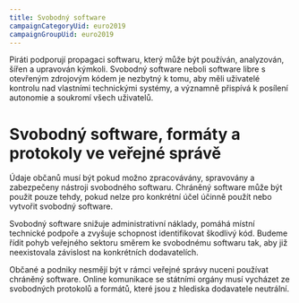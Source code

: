 ```yaml
---
title: Svobodný software
campaignCategoryUid: euro2019
campaignGroupUid: euro2019
---
```


Piráti podporují propagaci softwaru, který může být používán, analyzován, šířen a upravován kýmkoli. Svobodný software neboli software libre s otevřeným zdrojovým kódem je nezbytný k tomu, aby měli uživatelé kontrolu nad vlastními technickými systémy, a významně přispívá k posílení autonomie a soukromí všech uživatelů.
# Svobodný software, formáty a protokoly ve veřejné správě

Údaje občanů musí být pokud možno zpracovávány, spravovány a zabezpečeny nástroji svobodného softwaru. Chráněný software může být použit pouze tehdy, pokud nelze pro konkrétní účel účinně použít nebo vytvořit svobodný software.

Svobodný software snižuje administrativní náklady, pomáhá místní technické podpoře a zvyšuje schopnost identifikovat škodlivý kód. Budeme řídit pohyb veřejného sektoru směrem ke svobodnému softwaru tak, aby již neexistovala závislost na konkrétních dodavatelích.

Občané a podniky nesmějí být v rámci veřejné správy nuceni používat chráněný software. Online komunikace se státními orgány musí vycházet ze svobodných protokolů a formátů, které jsou z hlediska dodavatele neutrální. 
